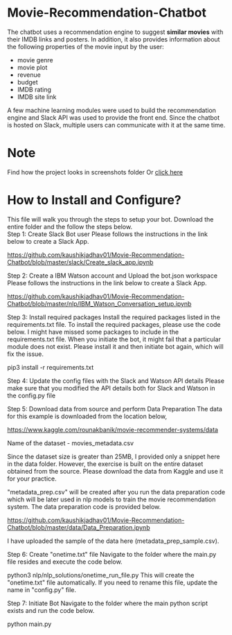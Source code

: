 # Movie-Recommendation-Chatbot
The chatbot uses a recommendation engine to suggest <b>similar movies</b> with their IMDB links and posters. In addition, it also provides information about the following properties of the movie input by the user:
<ul>
<li>movie genre</li>
<li>movie plot</li>
<li>revenue</li>
<li>budget</li>
<li>IMDB rating</li>
<li>IMDB site link</li>
</ul>

A few machine learning modules were used to build the recommendation engine and Slack API was used to provide the front end. Since the chatbot is hosted on Slack, multiple users can communicate with it at the same time.

# Note
Find how the project looks in screenshots folder Or <a href="https://github.com/kaushikjadhav01/Movie-Recommendation-Chatbot/blob/master/screenshots/screenshots.pdf">click here</a>

# How to Install and Configure?
This file will walk you through the steps to setup your bot. Download the entire folder and the follow the steps below.<br>
Step 1: Create Slack Bot user
Please follows the instructions in the link below to create a Slack App.

https://github.com/kaushikjadhav01/Movie-Recommendation-Chatbot/blob/master/slack/Create_slack_app.ipynb

Step 2: Create a IBM Watson account and Upload the bot.json workspace
Please follows the instructions in the link below to create a Slack App.

https://github.com/kaushikjadhav01/Movie-Recommendation-Chatbot/blob/master/nlp/IBM_Watson_Conversation_setup.ipynb

Step 3: Install required packages
Install the required packages listed in the requirements.txt file. To install the required packages, please use the code below. I might have missed some packages to include in the requirements.txt file. When you initiate the bot, it might fail that a particular module does not exist. Please install it and then initiate bot again, which will fix the issue.

pip3 install -r requirements.txt

Step 4: Update the config files with the Slack and Watson API details
Please make sure that you modified the API details both for Slack and Watson in the config.py file

Step 5: Download data from source and perform Data Preparation
The data for this example is downloaded from the location below,

https://www.kaggle.com/rounakbanik/movie-recommender-systems/data

Name of the dataset - movies_metadata.csv

Since the dataset size is greater than 25MB, I provided only a snippet here in the data folder. However, the exercise is built on the entire dataset obtained from the source. Please download the data from Kaggle and use it for your practice.

"metadata_prep.csv" will be created after you run the data preparation code which will be later used in nlp models to train the movie recommendation system. The data preparation code is provided below.

https://github.com/kaushikjadhav01/Movie-Recommendation-Chatbot/blob/master/data/Data_Preparation.ipynb

I have uploaded the sample of the data here (metadata_prep_sample.csv).

Step 6: Create "onetime.txt" file
Navigate to the folder where the main.py file resides and execute the code below.

python3 nlp/nlp_solutions/onetime_run_file.py
This will create the "onetime.txt" file automatically. If you need to rename this file, update the name in "config.py" file.

Step 7: Initiate Bot
Navigate to the folder where the main python script exists and run the code below.

python main.py


